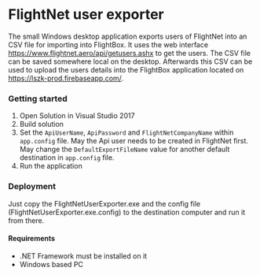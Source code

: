 # FlightNet user exporter
The small Windows desktop application exports users of FlightNet into an CSV file for importing into FlightBox. It uses the web interface https://www.flightnet.aero/api/getusers.ashx to get the users. The CSV file can be saved somewhere local on the desktop. Afterwards this CSV can be used to upload the users details into the FlightBox application located on https://lszk-prod.firebaseapp.com/.

### Getting started
1. Open Solution in Visual Studio 2017
2. Build solution
3. Set the `ApiUserName`, `ApiPassword` and `FlightNetCompanyName` within `app.config` file. May the Api user needs to be created in FlightNet first.
May change the `DefaultExportFileName` value for another default destination in `app.config` file.
4. Run the application

### Deployment
Just copy the FlightNetUserExporter.exe and the config file (FlightNetUserExporter.exe.config) to the destination computer and run it from there. 
#### Requirements
- .NET Framework must be installed on it
- Windows based PC
